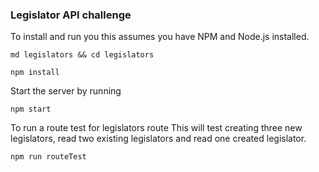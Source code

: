 ### Legislator API challenge

To install and run you this assumes you have
NPM and Node.js installed.


```
md legislators && cd legislators

npm install
```
Start the server by running

```
npm start
```

To run a route test for legislators route
This will test creating three new legislators,
read two existing legislators and read one created legislator.

```
npm run routeTest

```

